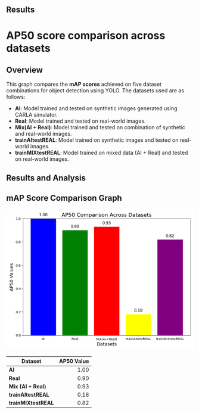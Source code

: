 ## Results

# AP50 score comparison across datasets

## Overview
This graph compares the **mAP scores** achieved on five dataset combinations for object detection using YOLO. The datasets used are as follows:

- **AI**: Model trained and tested on synthetic images generated using CARLA simulator.
- **Real**: Model trained and tested on real-world images.
- **Mix(AI + Real)**: Model trained and tested on combination of synthetic and real-world images.
- **trainAItestREAL**: Model trained on synthetic images and tested on real-world images.
- **trainMIXtestREAL**: Model trained on mixed data (AI + Real) and tested on real-world images.

## **Results and Analysis**
## mAP Score Comparison Graph
![mAP Score Comparison](AP50_compare.png)

| **Dataset**            | **AP50 Value** |
|------------------------|--------------:|
| **AI**                | 1.00          |
| **Real**              | 0.90          |
| **Mix (AI + Real)**   | 0.93          |
| **trainAItestREAL**   | 0.18          |
| **trainMIXtestREAL**  | 0.82          |
